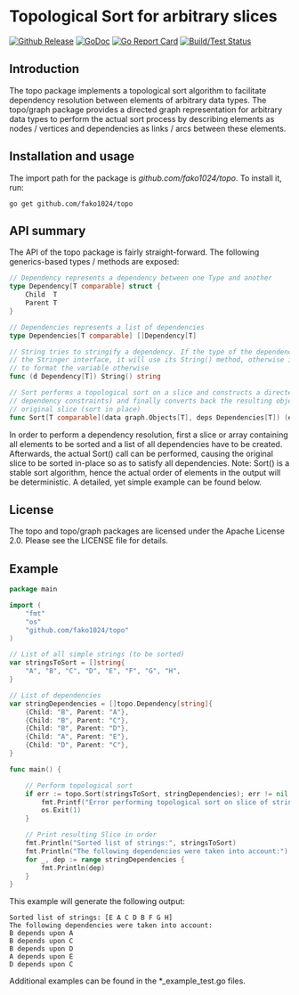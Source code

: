 # Topological Sort for arbitrary slices

[![Github Release](https://img.shields.io/github/release/fako1024/topo.svg)](https://github.com/fako1024/topo/releases)
[![GoDoc](https://godoc.org/github.com/fako1024/topo?status.svg)](https://godoc.org/github.com/fako1024/topo/)
[![Go Report Card](https://goreportcard.com/badge/github.com/fako1024/topo)](https://goreportcard.com/report/github.com/fako1024/topo)
[![Build/Test Status](https://github.com/fako1024/topo/workflows/Go/badge.svg)](https://github.com/fako1024/topo/actions?query=workflow%3AGo)

Introduction
------------

The topo package implements a topological sort algorithm to facilitate dependency resolution between elements of arbitrary data types.
The topo/graph package provides a directed graph representation for arbitrary data types to perform the actual sort process by describing elements as nodes / vertices and dependencies as links / arcs between these elements.

Installation and usage
----------------------

The import path for the package is *github.com/fako1024/topo*.
To install it, run:

    go get github.com/fako1024/topo

API summary
-----------------

The API of the topo package is fairly straight-forward. The following generics-based types / methods are exposed:

```Go
// Dependency represents a dependency between one Type and another
type Dependency[T comparable] struct {
	Child  T
	Parent T
}

// Dependencies represents a list of dependencies
type Dependencies[T comparable] []Dependency[T]

// String tries to stringify a dependency. If the type of the dependency fulfills
// the Stringer interface, it will use its String() method, otherwise it will try
// to format the variable otherwise
func (d Dependency[T]) String() string

// Sort performs a topological sort on a slice and constructs a directed graph (using the
// dependency constraints) and finally converts back the resulting object list to the
// original slice (sort in place)
func Sort[T comparable](data graph.Objects[T], deps Dependencies[T]) (err error)

```
In order to perform a dependency resolution, first a slice or array containing all elements to be sorted and a list of all dependencies have to be created.
Afterwards, the actual Sort() call can be performed, causing the original slice to be sorted in-place so as to satisfy all dependencies.
Note: Sort() is a stable sort algorithm, hence the actual order of elements in the output will be deterministic. A detailed, yet simple example can be found below.

License
-------

The topo and topo/graph packages are licensed under the Apache License 2.0. Please see the LICENSE file for details.

Example
-------

```Go
package main

import (
	"fmt"
	"os"
	"github.com/fako1024/topo"
)

// List of all simple strings (to be sorted)
var stringsToSort = []string{
	"A", "B", "C", "D", "E", "F", "G", "H",
}

// List of dependencies
var stringDependencies = []topo.Dependency[string]{
	{Child: "B", Parent: "A"},
	{Child: "B", Parent: "C"},
	{Child: "B", Parent: "D"},
	{Child: "A", Parent: "E"},
	{Child: "D", Parent: "C"},
}

func main() {

	// Perform topological sort
	if err := topo.Sort(stringsToSort, stringDependencies); err != nil {
		fmt.Printf("Error performing topological sort on slice of strings: %s\n", err)
		os.Exit(1)
	}

	// Print resulting Slice in order
	fmt.Println("Sorted list of strings:", stringsToSort)
	fmt.Println("The following dependencies were taken into account:")
	for _, dep := range stringDependencies {
		fmt.Println(dep)
	}
}
```

This example will generate the following output:

```
Sorted list of strings: [E A C D B F G H]
The following dependencies were taken into account:
B depends upon A
B depends upon C
B depends upon D
A depends upon E
D depends upon C
```

Additional examples can be found in the *_example_test.go files.
